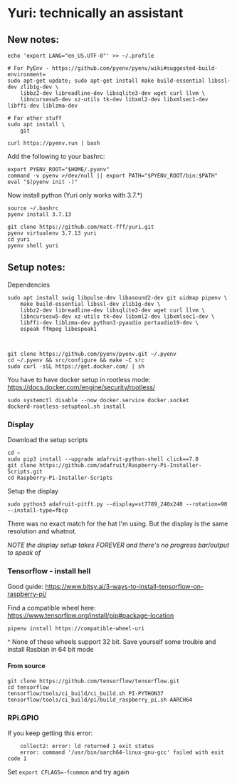 # Yuri: technically an assistant

## New notes:

```
echo 'export LANG="en_US.UTF-8"' >> ~/.profile

# For PyEnv - https://github.com/pyenv/pyenv/wiki#suggested-build-environment=
sudo apt-get update; sudo apt-get install make build-essential libssl-dev zlib1g-dev \
	libbz2-dev libreadline-dev libsqlite3-dev wget curl llvm \
	libncursesw5-dev xz-utils tk-dev libxml2-dev libxmlsec1-dev libffi-dev liblzma-dev

# For other stuff
sudo apt install \
	git

curl https://pyenv.run | bash
```

Add the following to your bashrc:
```
export PYENV_ROOT="$HOME/.pyenv"
command -v pyenv >/dev/null || export PATH="$PYENV_ROOT/bin:$PATH"
eval "$(pyenv init -)"
```

Now install python (Yuri only works with 3.7.*)
```
source ~/.bashrc
pyenv install 3.7.13
```

```
git clone https://github.com/matt-fff/yuri.git
pyenv virtualenv 3.7.13 yuri
cd yuri
pyenv shell yuri
```



## Setup notes:


Dependencies
```
sudo apt install swig libpulse-dev libasound2-dev git uidmap pipenv \
	make build-essential libssl-dev zlib1g-dev \
	libbz2-dev libreadline-dev libsqlite3-dev wget curl llvm \
	libncursesw5-dev xz-utils tk-dev libxml2-dev libxmlsec1-dev \
	libffi-dev liblzma-dev python3-pyaudio portaudio19-dev \
	espeak ffmpeg libespeak1



git clone https://github.com/pyenv/pyenv.git ~/.pyenv
cd ~/.pyenv && src/configure && make -C src
sudo curl -sSL https://get.docker.com/ | sh
```

You have to have docker setup in rootless mode: https://docs.docker.com/engine/security/rootless/
```
sudo systemctl disable --now docker.service docker.socket
dockerd-rootless-setuptool.sh install
```

### Display
Download the setup scripts
```
cd ~
sudo pip3 install --upgrade adafruit-python-shell click==7.0
git clone https://github.com/adafruit/Raspberry-Pi-Installer-Scripts.git
cd Raspberry-Pi-Installer-Scripts
```

Setup the display
```
sudo python3 adafruit-pitft.py --display=st7789_240x240 --rotation=90 --install-type=fbcp
```
There was no exact match for the hat I'm using. But the display is the same resolution and whatnot.

_NOTE the display setup takes FOREVER and there's no progress bar/output to speak of_

### Tensorflow - install hell
Good guide: https://www.bitsy.ai/3-ways-to-install-tensorflow-on-raspberry-pi/

Find a compatible wheel here: https://www.tensorflow.org/install/pip#package-location
```
pipenv install https://compatible-wheel-uri
```
^ None of these wheels support 32 bit. Save yourself some trouble and install Rasbian in 64 bit mode 


#### From source
```
git clone https://github.com/tensorflow/tensorflow.git
cd tensorflow
tensorflow/tools/ci_build/ci_build.sh PI-PYTHON37 tensorflow/tools/ci_build/pi/build_raspberry_pi.sh AARCH64
``` 


### RPi.GPIO

If you keep getting this error:
```
    collect2: error: ld returned 1 exit status
    error: command '/usr/bin/aarch64-linux-gnu-gcc' failed with exit code 1
```

Set `export CFLAGS=-fcommon` and try again
